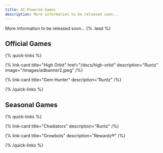 ```yaml
---
title: AI-Powered Games
description: More information to be released soon...
---
```


More information to be released soon... {% .lead %}

## Official Games
{% quick-links %}

{% link-card title="High Orbit" href="/docs/high-orbit" description="Runtz" image="/images/adbanner2.jpeg" /%}

{% link-card title="Gem Hunter" description="Runtz" /%}

{% /quick-links %}

## Seasonal Games
{% quick-links %}

{% link-card title="Chadiators" description="Runtz" /%}

{% link-card title="Growbots" description="Rewardz®" /%}

{% /quick-links %}
